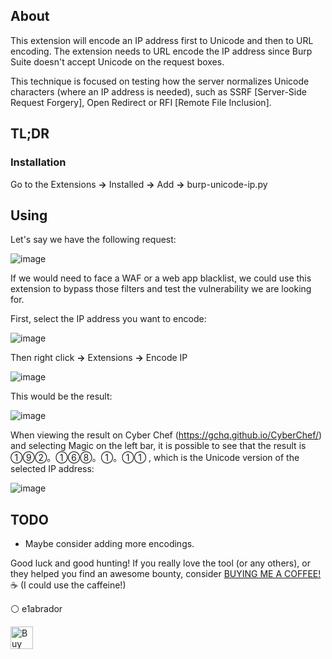 ## About

This extension will encode an IP address first to Unicode and then to URL encoding. The extension needs to URL encode the IP address since Burp Suite doesn't accept Unicode on the request boxes.

This technique is focused on testing how the server normalizes Unicode characters (where an IP address is needed), such as SSRF [Server-Side Request Forgery], Open Redirect or RFI [Remote File Inclusion].

## TL;DR

### Installation

Go to the Extensions <b>-></b> Installed <b>-></b> Add <b>-></b> burp-unicode-ip.py

## Using

Let's say we have the following request:

![image](https://github.com/e1abrador/Burp-Unicode-IP/assets/74373745/8a3a958b-0e3e-4eee-8bcb-05db0ffcea78)

If we would need to face a WAF or a web app blacklist, we could use this extension to bypass those filters and test the vulnerability we are looking for.

First, select the IP address you want to encode:

![image](https://github.com/e1abrador/Burp-Unicode-IP/assets/74373745/caa4da8c-89a1-4d39-a0e8-db1c5ee91651)

Then right click <b>-></b> Extensions <b>-></b> Encode IP

![image](https://github.com/e1abrador/Burp-Unicode-IP/assets/74373745/89e8c487-076e-49f9-ac2c-8b4f6bb2b189)

This would be the result:

![image](https://github.com/e1abrador/Burp-Unicode-IP/assets/74373745/e846a157-70f8-4e6a-a909-74ea60ccccd5)

When viewing the result on Cyber Chef (https://gchq.github.io/CyberChef/) and selecting Magic on the left bar, it is possible to see that the result is ①⑨②。①⑥⑧。①。①①	, which is the Unicode version of the selected IP address:

![image](https://github.com/e1abrador/Burp-Unicode-IP/assets/74373745/be513038-ca00-41cb-aa8c-1a150eee0d85)

## TODO

- Maybe consider adding more encodings.

Good luck and good hunting!
If you really love the tool (or any others), or they helped you find an awesome bounty, consider [BUYING ME A COFFEE!](https://www.buymeacoffee.com/e1abrador) ☕ (I could use the caffeine!)

⚪ e1abrador

<a href='https://www.buymeacoffee.com/e1abrador' target='_blank'><img height='36' style='border:0px;height:36px;' src='https://storage.ko-fi.com/cdn/kofi2.png?v=3' border='0' alt='Buy Me a Coffee at ko-fi.com' /></a>
